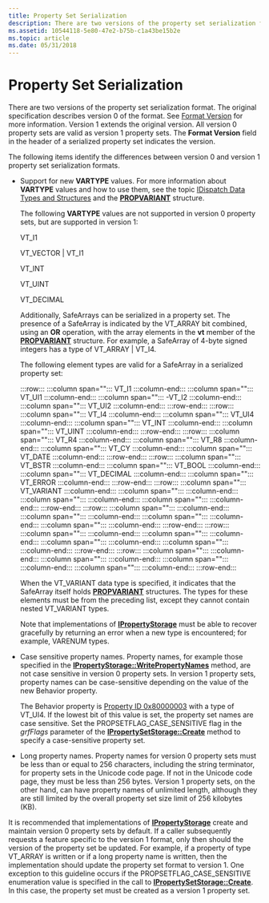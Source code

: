 ```yaml
---
title: Property Set Serialization
description: There are two versions of the property set serialization format.
ms.assetid: 10544118-5e80-47e2-b75b-c1a43be15b2e
ms.topic: article
ms.date: 05/31/2018
---
```


# Property Set Serialization

There are two versions of the property set serialization format. The original specification describes version 0 of the format. See [Format Version](format-version.md) for more information. Version 1 extends the original version. All version 0 property sets are valid as version 1 property sets. The **Format Version** field in the header of a serialized property set indicates the version.

The following items identify the differences between version 0 and version 1 property set serialization formats.

-   Support for new **VARTYPE** values. For more information about **VARTYPE** values and how to use them, see the topic [IDispatch Data Types and Structures]( /previous-versions/ms221600(v=vs.100)) and the [**PROPVARIANT**](/windows/win32/api/propidlbase/ns-propidlbase-propvariant) structure.

    The following **VARTYPE** values are not supported in version 0 property sets, but are supported in version 1:

    VT\_I1

    VT\_VECTOR \| VT\_I1

    VT\_INT

    VT\_UINT

    VT\_DECIMAL

    Additionally, SafeArrays can be serialized in a property set. The presence of a SafeArray is indicated by the VT\_ARRAY bit combined, using an **OR** operation, with the array elements in the **vt** member of the [**PROPVARIANT**](/windows/win32/api/propidlbase/ns-propidlbase-propvariant) structure. For example, a SafeArray of 4-byte signed integers has a type of VT\_ARRAY \| VT\_I4.

    The following element types are valid for a SafeArray in a serialized property set:

    :::row:::
       :::column span="":::
          VT\_I1
       :::column-end:::
       :::column span="":::
          VT\_UI1
       :::column-end:::
       :::column span="":::
          -VT\_I2
       :::column-end:::
       :::column span="":::
          VT\_UI2
       :::column-end:::
    :::row-end:::
    :::row:::
       :::column span="":::
          VT\_I4
       :::column-end:::
       :::column span="":::
          VT\_UI4
       :::column-end:::
       :::column span="":::
          VT\_INT
       :::column-end:::
       :::column span="":::
          VT\_UINT
       :::column-end:::
    :::row-end:::
    :::row:::
       :::column span="":::
          VT\_R4
       :::column-end:::
       :::column span="":::
          VT\_R8
       :::column-end:::
       :::column span="":::
          VT\_CY
       :::column-end:::
       :::column span="":::
          VT\_DATE
       :::column-end:::
    :::row-end:::
    :::row:::
       :::column span="":::
          VT\_BSTR
       :::column-end:::
       :::column span="":::
          VT\_BOOL
       :::column-end:::
       :::column span="":::
          VT\_DECIMAL
       :::column-end:::
       :::column span="":::
          VT\_ERROR
       :::column-end:::
    :::row-end:::
    :::row:::
       :::column span="":::
          VT\_VARIANT
       :::column-end:::
       :::column span="":::
       :::column-end:::
       :::column span="":::
       :::column-end:::
       :::column span="":::
       :::column-end:::
    :::row-end:::
    :::row:::
       :::column span="":::
       :::column-end:::
       :::column span="":::
       :::column-end:::
       :::column span="":::
       :::column-end:::
       :::column span="":::
       :::column-end:::
    :::row-end:::
    :::row:::
       :::column span="":::
       :::column-end:::
       :::column span="":::
       :::column-end:::
       :::column span="":::
       :::column-end:::
       :::column span="":::
       :::column-end:::
    :::row-end:::
    :::row:::
       :::column span="":::
       :::column-end:::
       :::column span="":::
       :::column-end:::
       :::column span="":::
       :::column-end:::
       :::column span="":::
       :::column-end:::
    :::row-end:::

    When the VT\_VARIANT data type is specified, it indicates that the SafeArray itself holds [**PROPVARIANT**](/windows/win32/api/propidlbase/ns-propidlbase-propvariant) structures. The types for these elements must be from the preceding list, except they cannot contain nested VT\_VARIANT types.
    
    Note that implementations of [**IPropertyStorage**](/windows/desktop/api/Propidl/nn-propidl-ipropertystorage) must be able to recover gracefully by returning an error when a new type is encountered; for example, VARENUM types.

-   Case sensitive property names. Property names, for example those specified in the [**IPropertyStorage::WritePropertyNames**](/windows/desktop/api/Propidl/nf-propidl-ipropertystorage-writepropertynames) method, are not case sensitive in version 0 property sets. In version 1 property sets, property names can be case-sensitive depending on the value of the new Behavior property.

    The Behavior property is [Property ID 0x80000003](/windows/desktop/Stg/reserved-property-identifiers) with a type of VT\_UI4. If the lowest bit of this value is set, the property set names are case sensitive. Set the PROPSETFLAG\_CASE\_SENSITIVE flag in the *grfFlags* parameter of the [**IPropertySetStorage::Create**](/windows/desktop/api/Propidl/nf-propidl-ipropertysetstorage-create) method to specify a case-sensitive property set.

-   Long property names. Property names for version 0 property sets must be less than or equal to 256 characters, including the string terminator, for property sets in the Unicode code page. If not in the Unicode code page, they must be less than 256 bytes. Version 1 property sets, on the other hand, can have property names of unlimited length, although they are still limited by the overall property set size limit of 256 kilobytes (KB).

It is recommended that implementations of [**IPropertyStorage**](/windows/desktop/api/Propidl/nn-propidl-ipropertystorage) create and maintain version 0 property sets by default. If a caller subsequently requests a feature specific to the version 1 format, only then should the version of the property set be updated. For example, if a property of type VT\_ARRAY is written or if a long property name is written, then the implementation should update the property set format to version 1. One exception to this guideline occurs if the PROPSETFLAG\_CASE\_SENSITIVE enumeration value is specified in the call to [**IPropertySetStorage::Create**](/windows/desktop/api/Propidl/nf-propidl-ipropertysetstorage-create). In this case, the property set must be created as a version 1 property set.

 

 